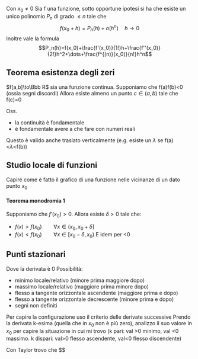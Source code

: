 Con $x_0\ne 0$
Sia f una funzione, sotto opportune ipotesi si ha che esiste un unico polinomio $P_n$ di grado $\le n$ tale che 
$$ f(x_0+h)=P_n(h)+o(h^n)\quad h\to 0$$
Inoltre vale la formula
$$P_n(h)=f(x_0)+\frac{f'(x_0)}{1!}h+\frac{f''(x_0)}{2!}h^2+\dots+\frac{f^{(n)}(x_0)}{n!}h^n$$

## Teorema esistenza degli zeri
$f[a,b]\to\Bbb R$ sia una funzione continua.
Supponiamo che f(a)f(b)<0 (ossia segni discordi)
Allora esiste almeno un punto $c\in (a,b)$ tale che f(c)=0

Oss.
- la continuità è fondamentale
- è fondamentale avere a che fare con numeri reali

Questo è valido anche traslato verticalmente (e.g. esiste un $\lambda$ se f(a)<$\lambda$<f(b)) 

## Studio locale di funzioni
Capire come è fatto il grafico di una funzione nelle vicinanze di un dato punto $x_0$
#### Teorema monodromia 1
Supponiamo che $f'(x_0)>0$. Allora esiste $\delta>0$ tale che:
- $f(x)>f(x_0)\qquad \forall x\in(x_0,x_0+\delta]$
- $f(x)<f(x_0)\qquad \forall x\in[x_0-\delta,x_0)$
E idem per <0

## Punti stazionari
Dove la derivata è 0
Possibilità:
- minimo locale/relativo (minore prima maggiore dopo)
- massimo locale/relativo (maggiore prima minore dopo)
- flesso a tangente orizzontale ascendente (maggiore prima e dopo)
- flesso a tangente orizzontale decrescente (minore prima e dopo)
- segni non definiti

Per capire la configurazione uso il criterio delle derivate successive
Prendo la derivata k-esima (quella che in $x_0$ non è più zero), analizzo il suo valore in $x_0$ per capire la situazione in cui mi trovo (k pari: val >0 minimo, val <0 massimo. k dispari: val>0 flesso ascendente, val<0 flesso discendente)

Con Taylor trovo che $$
